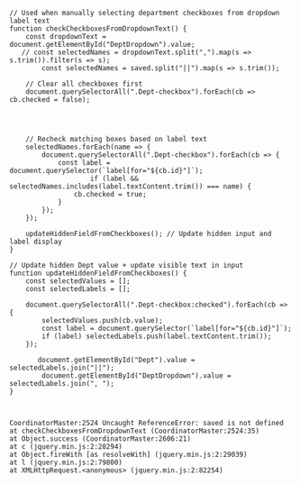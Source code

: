 

    // Used when manually selecting department checkboxes from dropdown label text
    function checkCheckboxesFromDropdownText() {
        const dropdownText = document.getElementById("DeptDropdown").value;
       // const selectedNames = dropdownText.split(",").map(s => s.trim()).filter(s => s);
            const selectedNames = saved.split("||").map(s => s.trim());

        // Clear all checkboxes first
        document.querySelectorAll(".Dept-checkbox").forEach(cb => cb.checked = false);

           


        // Recheck matching boxes based on label text
        selectedNames.forEach(name => {
            document.querySelectorAll(".Dept-checkbox").forEach(cb => {
                const label = document.querySelector(`label[for="${cb.id}"]`);
                        if (label && selectedNames.includes(label.textContent.trim()) === name) {
                    cb.checked = true;
                }
            });
        });

        updateHiddenFieldFromCheckboxes(); // Update hidden input and label display
    }

    // Update hidden Dept value + update visible text in input
    function updateHiddenFieldFromCheckboxes() {
        const selectedValues = [];
        const selectedLabels = [];

        document.querySelectorAll(".Dept-checkbox:checked").forEach(cb => {
            selectedValues.push(cb.value);
            const label = document.querySelector(`label[for="${cb.id}"]`);
            if (label) selectedLabels.push(label.textContent.trim());
        });

           document.getElementById("Dept").value = selectedLabels.join("||");
            document.getElementById("DeptDropdown").value = selectedLabels.join(", ");
    }



    CoordinatorMaster:2524 Uncaught ReferenceError: saved is not defined
    at checkCheckboxesFromDropdownText (CoordinatorMaster:2524:35)
    at Object.success (CoordinatorMaster:2606:21)
    at c (jquery.min.js:2:28294)
    at Object.fireWith [as resolveWith] (jquery.min.js:2:29039)
    at l (jquery.min.js:2:79800)
    at XMLHttpRequest.<anonymous> (jquery.min.js:2:82254)



